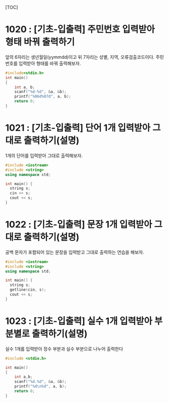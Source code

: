 [TOC]

# 1020 : [기초-입출력] 주민번호 입력받아 형태 바꿔 출력하기 

앞의 6자리는 생년월일(yymmdd)이고 뒤 7자리는 성별, 지역, 오류검출코드이다.
주민번호를 입력받아 형태를 바꿔 출력해보자.

``` c++
#include<stdio.h>
int main()
{
    int a, b;
    scanf("%d-%d", &a, &b);
    printf("%06d%07d", a, b);
    return 0;
}
```

# 1021 : [기초-입출력] 단어 1개 입력받아 그대로 출력하기(설명) 

1개의 단어를 입력받아 그대로 출력해보자.

``` c++
#include <iostream>
#include <string>
using namespace std;

int main() {
  string s;
  cin >> s;
  cout << s;
}
```

# 1022 : [기초-입출력] 문장 1개 입력받아 그대로 출력하기(설명)

공백 문자가 포함되어 있는 문장을 입력받고 그대로 출력하는 연습을 해보자.

```c++
#include <iostream>
#include <string>
using namespace std;

int main() {
  string s;
  getline(cin, s);
  cout << s;
}
```

# 1023 : [기초-입출력] 실수 1개 입력받아 부분별로 출력하기(설명)

실수 1개를 입력받아 정수 부분과 실수 부분으로 나누어 출력한다

``` c++
#include <stdio.h>

int main()
{
	int a,b;
	scanf("%d.%d", &a, &b);
	printf("%d\n%d", a, b);
	return 0;
}
```
